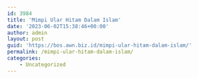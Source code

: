 ```yaml
---
id: 3984
title: 'Mimpi Ular Hitam Dalam Islam'
date: '2023-06-02T15:38:46+00:00'
author: admin
layout: post
guid: 'https://bos.awn.biz.id/mimpi-ular-hitam-dalam-islam/'
permalink: /mimpi-ular-hitam-dalam-islam/
categories:
    - Uncategorized
---
```


